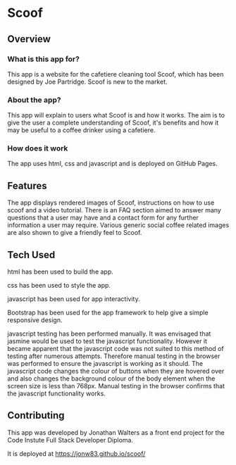 # Scoof

## Overview

### What is this app for?
 
This app is a website for the cafetiere cleaning tool Scoof, which has been designed by Joe Partridge. Scoof is new to the market.
 
### About the app?
 
This app will explain to users what Scoof is and how it works. The aim is to give the user a complete understanding of Scoof, it's benefits and how it may be useful to a coffee drinker using a cafetiere. 
 
### How does it work

The app uses html, css and javascript and is deployed on GitHub Pages.

## Features

The app displays rendered images of Scoof, instructions on how to use scoof and a video tutorial. There is an FAQ section aimed to answer many questions that a user may have and a contact form for any further information a user may require. Various generic social coffee related images are also shown to give a friendly feel to Scoof.

## Tech Used

html has been used to build the app.

css has been used to style the app.

javascript has been used for app interactivity.

Bootstrap has been used for the app framework to help give a simple responsive design. 

javascript testing has been performed manually. It was envisaged that jasmine would be used to test the javascript functionality. However it became apparent that the javascript code was not suited to this method of testing after numerous attempts. Therefore manual testing in the browser was performed to ensure the javascript is working as it should. The javascript code changes the colour of buttons when they are hovered over and also changes the background colour of the body element when the screen size is less than 768px. Manual testing in the browser confirms that the javascript functionality works.

## Contributing

This app was developed by Jonathan Walters as a front end project for the Code Instute Full Stack Developer Diploma.

It is deployed at https://jonw83.github.io/scoof/

